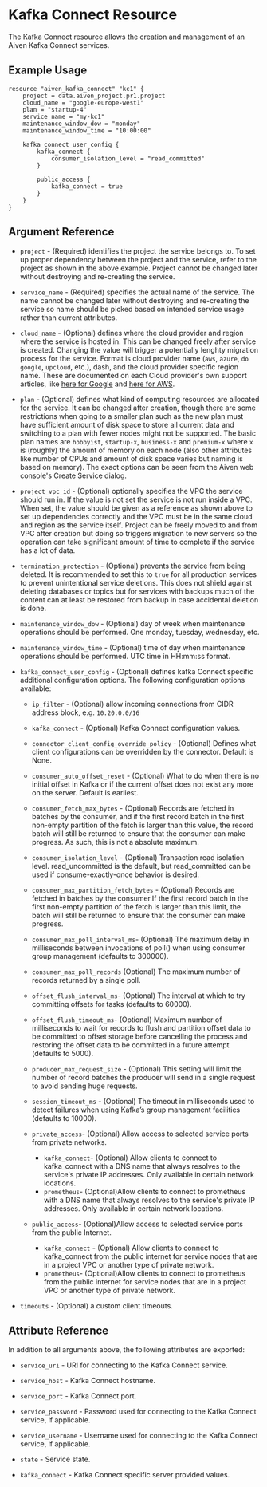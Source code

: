 # Kafka Connect Resource

The Kafka Connect resource allows the creation and management of an Aiven Kafka Connect services.

## Example Usage

```hcl
resource "aiven_kafka_connect" "kc1" {
    project = data.aiven_project.pr1.project
    cloud_name = "google-europe-west1"
    plan = "startup-4"
    service_name = "my-kc1"
    maintenance_window_dow = "monday"
    maintenance_window_time = "10:00:00"
    
    kafka_connect_user_config {
        kafka_connect {
            consumer_isolation_level = "read_committed"
        }

        public_access {
            kafka_connect = true
        }
    }
}
```

## Argument Reference

* `project` - (Required) identifies the project the service belongs to. To set up proper dependency
between the project and the service, refer to the project as shown in the above example.
Project cannot be changed later without destroying and re-creating the service.

* `service_name` - (Required) specifies the actual name of the service. The name cannot be changed
later without destroying and re-creating the service so name should be picked based on
intended service usage rather than current attributes.

* `cloud_name` - (Optional) defines where the cloud provider and region where the service is hosted
in. This can be changed freely after service is created. Changing the value will trigger
a potentially lenghty migration process for the service. Format is cloud provider name
(`aws`, `azure`, `do` `google`, `upcloud`, etc.), dash, and the cloud provider
specific region name. These are documented on each Cloud provider's own support articles,
like [here for Google](https://cloud.google.com/compute/docs/regions-zones/) and
[here for AWS](https://docs.aws.amazon.com/AmazonRDS/latest/UserGuide/Concepts.RegionsAndAvailabilityZones.html).

* `plan` - (Optional) defines what kind of computing resources are allocated for the service. It can
be changed after creation, though there are some restrictions when going to a smaller
plan such as the new plan must have sufficient amount of disk space to store all current
data and switching to a plan with fewer nodes might not be supported. The basic plan
names are `hobbyist`, `startup-x`, `business-x` and `premium-x` where `x` is
(roughly) the amount of memory on each node (also other attributes like number of CPUs
and amount of disk space varies but naming is based on memory). The exact options can be
seen from the Aiven web console's Create Service dialog.

* `project_vpc_id` - (Optional) optionally specifies the VPC the service should run in. If the value
is not set the service is not run inside a VPC. When set, the value should be given as a
reference as shown above to set up dependencies correctly and the VPC must be in the same
cloud and region as the service itself. Project can be freely moved to and from VPC after
creation but doing so triggers migration to new servers so the operation can take
significant amount of time to complete if the service has a lot of data.

* `termination_protection` - (Optional) prevents the service from being deleted. It is recommended to
set this to `true` for all production services to prevent unintentional service
deletions. This does not shield against deleting databases or topics but for services
with backups much of the content can at least be restored from backup in case accidental
deletion is done.

* `maintenance_window_dow` - (Optional) day of week when maintenance operations should be performed. 
One monday, tuesday, wednesday, etc.

* `maintenance_window_time` - (Optional) time of day when maintenance operations should be performed. 
UTC time in HH:mm:ss format.

* `kafka_connect_user_config` - (Optional) defines kafka Connect specific additional configuration options. 
The following configuration options available:
    * `ip_filter` - (Optional) allow incoming connections from CIDR address block, e.g. `10.20.0.0/16`
    * `kafka_connect` - (Optional) Kafka Connect configuration values.
    * `connector_client_config_override_policy` - (Optional) Defines what client configurations can be 
    overridden by the connector. Default is None.
    * `consumer_auto_offset_reset` - (Optional) What to do when there is no initial offset in Kafka or 
    if the current offset does not exist any more on the server. Default is earliest.
    * `consumer_fetch_max_bytes` - (Optional) Records are fetched in batches by the consumer, and if 
    the first record batch in the first non-empty partition of the fetch is larger than this value, 
    the record batch will still be returned to ensure that the consumer can make progress. As such, 
    this is not a absolute maximum.
    * `consumer_isolation_level` - (Optional) Transaction read isolation level. read_uncommitted is 
    the default, but read_committed can be used if consume-exactly-once behavior is desired.     
    * `consumer_max_partition_fetch_bytes` - (Optional) Records are fetched in batches by the consumer.If 
    the first record batch in the first non-empty partition of the fetch is larger than this limit, 
    the batch will still be returned to ensure that the consumer can make progress.                                                   
    * `consumer_max_poll_interval_ms`- (Optional) The maximum delay in milliseconds between invocations 
    of poll() when using consumer group management (defaults to 300000).
    * `consumer_max_poll_records` (Optional) The maximum number of records returned by a single poll.
    * `offset_flush_interval_ms`- (Optional) The interval at which to try committing offsets for tasks 
    (defaults to 60000).
    * `offset_flush_timeout_ms`- (Optional) Maximum number of milliseconds to wait for records to flush 
    and partition offset data to be committed to offset storage before cancelling the process and restoring 
    the offset data to be committed in a future attempt (defaults to 5000).
    * `producer_max_request_size` - (Optional) This setting will limit the number of record batches the 
    producer will send in a single request to avoid sending huge requests. 
    * `session_timeout_ms` - (Optional) The timeout in milliseconds used to detect failures when using Kafka’s 
    group management facilities (defaults to 10000).
    
    * `private_access`- (Optional) Allow access to selected service ports from private networks.
        * `kafka_connect`- (Optional)  Allow clients to connect to kafka_connect with a DNS name that 
         always resolves to the service's private IP addresses. Only available in certain network locations.
        * `prometheus`- (Optional)Allow clients to connect to prometheus with a DNS name that always resolves to 
         the service's private IP addresses. Only available in certain network locations.
      
    * `public_access`- (Optional)Allow access to selected service ports from the public Internet.
        * `kafka_connect` - (Optional) Allow clients to connect to kafka_connect from the public internet for 
        service nodes that are in a project VPC or another type of private network.
        * `prometheus`- (Optional)Allow clients to connect to prometheus from the public internet for service 
        nodes that are in a project VPC or another type of private network.

* `timeouts` - (Optional) a custom client timeouts.

## Attribute Reference

In addition to all arguments above, the following attributes are exported:

* `service_uri` - URI for connecting to the Kafka Connect service.

* `service_host` - Kafka Connect hostname.

* `service_port` - Kafka Connect port.

* `service_password` - Password used for connecting to the Kafka Connect service, if applicable.

* `service_username` - Username used for connecting to the Kafka Connect service, if applicable.

* `state` - Service state.

* `kafka_connect` - Kafka Connect specific server provided values.